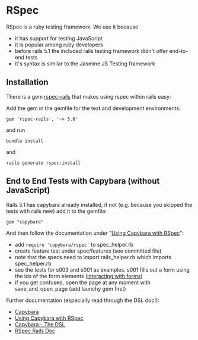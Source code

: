 # RSpec

RSpec is a ruby testing framework. We use it because

* it has support for testing JavaScript
* it is popular among ruby developers
* before rails 5.1 the included rails testing framework didn't offer end-to-end tests
* it's syntax is similar to the Jasmine JS Testing framework

## Installation

There is a gem [rspec-rails](https://github.com/rspec/rspec-rails) that makes
using rspec within rails easy:

Add the gem in the gemfile for the test and development environments:

    gem 'rspec-rails', '~> 3.6'

and run

    bundle install

and

    rails generate rspec:install

## End to End Tests with Capybara (without JavaScript)

Rails 5.1 has capybara already installed, if not (e.g. because you skipped the
  tests with rails new) add it to the gemfile:

    gem "capybara"

And then follow the documentation under
 "[Using Capybara with RSpec](https://github.com/teamcapybara/capybara#using-capybara-with-rspec)":

* add `require 'capybara/rspec'` to spec_helper.rb
* create feature test under spec/features (see committed file)
* note that the specs need to import rails_helper.rb which imports spec_helper.rb
* see the tests for s003 and s001 as examples. s001 fills out a form using the ids of the form elements ([interacting with forms](https://github.com/teamcapybara/capybara#interacting-with-forms))
* if you get confused, open the page at any moment with save_and_open_page (add launchy gem first)

Further documentation (especially read through the DSL doc!):

* [Capybara](https://github.com/teamcapybara/capybara)
* [Using Capybara with RSpec](https://github.com/teamcapybara/capybara#using-capybara-with-rspec)
* [Capybara - The DSL](https://github.com/teamcapybara/capybara#the-dsl)
* [RSpec Rails Doc](https://relishapp.com/rspec/rspec-rails/v/3-6/docs/feature-specs/feature-spec)
